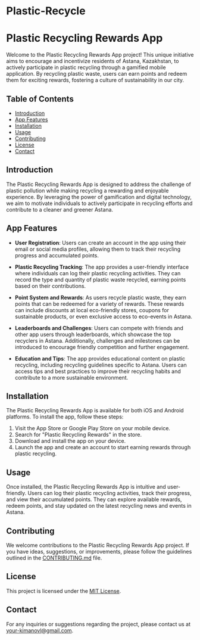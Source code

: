 # Plastic-Recycle
# Plastic Recycling Rewards App

Welcome to the Plastic Recycling Rewards App project! This unique initiative aims to encourage and incentivize residents of Astana, Kazakhstan, to actively participate in plastic recycling through a gamified mobile application. By recycling plastic waste, users can earn points and redeem them for exciting rewards, fostering a culture of sustainability in our city.

## Table of Contents
- [Introduction](#introduction)
- [App Features](#app-features)
- [Installation](#installation)
- [Usage](#usage)
- [Contributing](#contributing)
- [License](#license)
- [Contact](#contact)

## Introduction
The Plastic Recycling Rewards App is designed to address the challenge of plastic pollution while making recycling a rewarding and enjoyable experience. By leveraging the power of gamification and digital technology, we aim to motivate individuals to actively participate in recycling efforts and contribute to a cleaner and greener Astana.

## App Features
- **User Registration**: Users can create an account in the app using their email or social media profiles, allowing them to track their recycling progress and accumulated points.

- **Plastic Recycling Tracking**: The app provides a user-friendly interface where individuals can log their plastic recycling activities. They can record the type and quantity of plastic waste recycled, earning points based on their contributions.

- **Point System and Rewards**: As users recycle plastic waste, they earn points that can be redeemed for a variety of rewards. These rewards can include discounts at local eco-friendly stores, coupons for sustainable products, or even exclusive access to eco-events in Astana.

- **Leaderboards and Challenges**: Users can compete with friends and other app users through leaderboards, which showcase the top recyclers in Astana. Additionally, challenges and milestones can be introduced to encourage friendly competition and further engagement.

- **Education and Tips**: The app provides educational content on plastic recycling, including recycling guidelines specific to Astana. Users can access tips and best practices to improve their recycling habits and contribute to a more sustainable environment.

## Installation
The Plastic Recycling Rewards App is available for both iOS and Android platforms. To install the app, follow these steps:

1. Visit the App Store or Google Play Store on your mobile device.
2. Search for "Plastic Recycling Rewards" in the store.
3. Download and install the app on your device.
4. Launch the app and create an account to start earning rewards through plastic recycling.

## Usage
Once installed, the Plastic Recycling Rewards App is intuitive and user-friendly. Users can log their plastic recycling activities, track their progress, and view their accumulated points. They can explore available rewards, redeem points, and stay updated on the latest recycling news and events in Astana.

## Contributing
We welcome contributions to the Plastic Recycling Rewards App project. If you have ideas, suggestions, or improvements, please follow the guidelines outlined in the [CONTRIBUTING.md](CONTRIBUTING.md) file.

## License
This project is licensed under the [MIT License](LICENSE.md).

## Contact
For any inquiries or suggestions regarding the project, please contact us at your-kimanovl@gmail.com.
